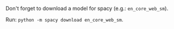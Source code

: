 Don't forget to download a model for spacy (e.g.: `en_core_web_sm`).

Run: `python -m spacy download en_core_web_sm`.

